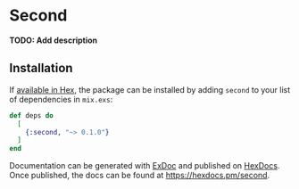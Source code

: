 # Second

**TODO: Add description**

## Installation

If [available in Hex](https://hex.pm/docs/publish), the package can be installed
by adding `second` to your list of dependencies in `mix.exs`:

```elixir
def deps do
  [
    {:second, "~> 0.1.0"}
  ]
end
```

Documentation can be generated with [ExDoc](https://github.com/elixir-lang/ex_doc)
and published on [HexDocs](https://hexdocs.pm). Once published, the docs can
be found at <https://hexdocs.pm/second>.

